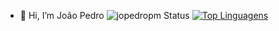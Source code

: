- 👋 Hi, I’m  João Pedro
![jopedropm Status](https://github-readme-stats.vercel.app/api?username=jopedropm&show_icons=true) [![Top Linguagens](https://github-readme-stats.vercel.app/api/top-langs/?username=jopedropm&layout=compact)](https://github.com/anuraghazra/github-readme-stats)
<!---
jopedropm/jopedropm is a ✨ special ✨ repository because its `README.md` (this file) appears on your GitHub profile.
You can click the Preview link to take a look at your changes.
--->
